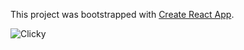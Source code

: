 This project was bootstrapped with [Create React App](https://github.com/facebookincubator/create-react-app).


![Clicky](https://i.imgur.com/Fh73hK6.png "Clicky")
